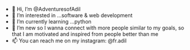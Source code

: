 - 👋 Hi, I’m @AdventuresofAdil
- 👀 I’m interested in ...software & web development
- 🌱 I’m currently learning ...python 
- 💞️ I’m new so I wanna connect with more people similar to my goals, so that I am motivated and inspired from people better than me
- 📫 You can reach me on my instagram: @fr.adil
  

<!---
AdventuresofAdil/AdventuresofAdil is a ✨ special ✨ repository because its `README.md` (this file) appears on your GitHub profile.
You can click the Preview link to take a look at your changes.
--->
